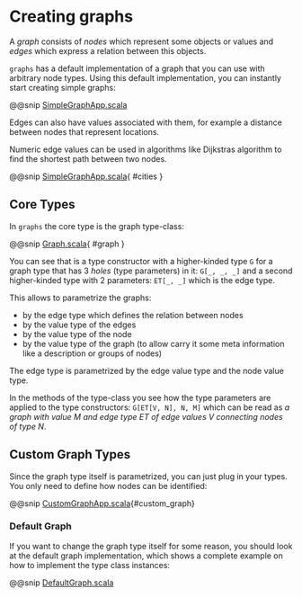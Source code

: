 # Creating graphs

A _graph_ consists of _nodes_ which represent some objects or values and _edges_ which express a
relation between this objects.

`graphs` has a default implementation of a graph that you can use with arbitrary node types.
Using this default implementation, you can instantly start creating simple graphs:

@@snip [SimpleGraphApp.scala](../examples/shared/src/main/scala/SimpleGraphExample.scala)

Edges can also have values associated with them, for example a 
distance between nodes that represent locations. 

Numeric edge values can be used in algorithms like Dijkstras 
algorithm to find the shortest path between two nodes.

@@snip [SimpleGraphApp.scala](../examples/shared/src/main/scala/DijkstraExample.scala){ #cities }

## Core Types

In `graphs` the core type is the graph type-class:

@@snip [Graph.scala](../core/shared/src/main/scala/com/flowtick/graphs/Graph.scala){ #graph }

You can see that is a type constructor with a higher-kinded type `G` for a graph type that has 3 _holes_ (type parameters) in it: 
`G[_, _, _]`  and a second higher-kinded type with 2 parameters: `ET[_, _]` which is the edge type.

This allows to parametrize the graphs: 

* by the edge type which defines the relation between nodes
* by the value type of the edges
* by the value type of the node
* by the value type of the graph (to allow carry it some meta information like a description or groups of nodes)

The edge type is parametrized by the edge value type and the node value type.

In the methods of the type-class you see how the type parameters are applied to the type constructors: 
`G[ET[V, N], N, M]` which can be read as 
*a graph with value M and edge type ET of edge values V connecting nodes of type N*.

## Custom Graph Types

Since the graph type itself is parametrized, you can just plug in your types. 
You only need to define how nodes can be identified:

@@snip [CustomGraphApp.scala](../examples/shared/src/main/scala/CustomGraphExample.scala){#custom_graph}

### Default Graph

If you want to change the graph type itself for some reason, you should look at 
the default graph implementation, which shows a complete example on how to implement the type class instances:

@@snip [DefaultGraph.scala](../core/shared/src/main/scala/com/flowtick/graphs/defaults/package.scala)
